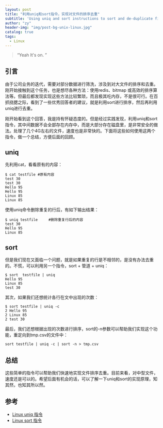 ```yaml
---
layout: post
title: "利用uniq和sort指令，实现对文件的排序去重"
subtitle: 'Using uniq and sort instructions to sort and de-duplicate files'
author: "zy"
header-img: "img/post-bg-unix-linux.jpg"
catalog: true
tags:
  - Linux
---
```


> “Yeah It's on. ”

## 引言
由于公司业务的迭代，需要对部分数据进行筛洗，涉及到对大文件的排序和去重。刚开始接触到这个任务，也是想尽各种方法：使用redis、bitmap 或高效的排序算法等。但最后都发现实现这些方法比较繁琐，而且极其吃内存，不是很可行。在百抓挠腮之际，看到了一些优秀回答者的建议，就是利用sort进行排序，然后再利用uniq进行去重。

刚开始看到这个回答，我是持有怀疑态度的。但是经过实践发现，利用uniq和sort指令，其中间数据不会全部存在内存中，而是大部分存在磁盘里，是非常安全的做法。处理了几个4G左右的文件，速度也是非常快的。下面将这些如何使用这两个指令，做一个总结，方便后面的回顾。

## uniq
先利用cat，看看原有的内容：
```
$ cat testfile #原有内容  
test 30  
test 30  
Hello 95  
Hello 95  
Linux 85  
Linux 85 
```
使用uniq命令删除重复的行后，有如下输出结果：
```
$ uniq testfile     #删除重复行后的内容  
test 30  
Hello 95  
Linux 85 
```
## sort
但是我们现在又面临一个问题，就是如果重复的行是不相邻的，是没有办法去重的。不慌，可以利用另一个指令，sort + 管道 + uniq：
```
$ sort  testfile | uniq
Hello 95  
Linux 85 
test 30
```
其次，如果我们还想统计各行在文中出现的次数：

```
$ sort testfile | uniq -c
2 Hello 95  
2 Linux 85 
2 test 30
```
最后，我们还想根据出现的次数进行排序，sort的-n参数可以帮助我们实现这个功能，重定向到tmp.csv的文件中：

```
sort testfile | uniq -c | sort -n > tmp.csv
```

## 总结
这些简单的指令可以帮助我们快速地实现文件排序去重。目前来看，对中型文件，速度还是可以的。希望后面有机会的话，可以了解一下uniq和sort的实现原理，知其然，也知其所以然。

## 参考
* [Linux uniq 指令](https://www.runoob.com/linux/linux-comm-uniq.html)
* [Linux sort 指令](https://www.runoob.com/linux/linux-comm-sort.html)